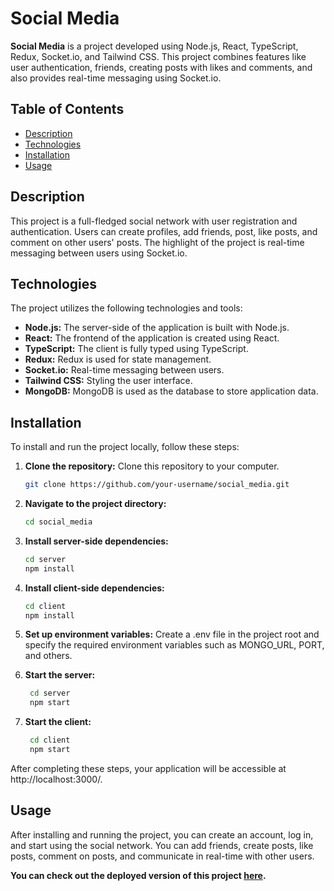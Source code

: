 # Social Media

**Social Media** is a project developed using Node.js, React, TypeScript, Redux, Socket.io, and Tailwind CSS. This project combines features like user authentication, friends, creating posts with likes and comments, and also provides real-time messaging using Socket.io.

## Table of Contents
- [Description](#description)
- [Technologies](#technologies)
- [Installation](#installation)
- [Usage](#usage)

## Description
This project is a full-fledged social network with user registration and authentication. Users can create profiles, add friends, post, like posts, and comment on other users' posts. The highlight of the project is real-time messaging between users using Socket.io.

## Technologies
The project utilizes the following technologies and tools:
- **Node.js:** The server-side of the application is built with Node.js.
- **React:** The frontend of the application is created using React.
- **TypeScript:** The client is fully typed using TypeScript.
- **Redux:** Redux is used for state management.
- **Socket.io:** Real-time messaging between users.
- **Tailwind CSS:** Styling the user interface.
- **MongoDB:** MongoDB is used as the database to store application data.

## Installation
To install and run the project locally, follow these steps:

1. **Clone the repository:** Clone this repository to your computer.
   ```bash
   git clone https://github.com/your-username/social_media.git

2. **Navigate to the project directory:**
   ```bash
   cd social_media

3. **Install server-side dependencies:**
   ```bash
   cd server
   npm install

4. **Install client-side dependencies:**
   ```bash
   cd client
   npm install

5. **Set up environment variables:** Create a .env file in the project root and specify the required environment variables such as MONGO_URL, PORT, and others.

6. **Start the server:**
   ```bash
    cd server
    npm start

7. **Start the client:**
   ```bash
    cd client
    npm start

After completing these steps, your application will be accessible at http://localhost:3000/.

## Usage

After installing and running the project, you can create an account, log in, and start using the social network. You can add friends, create posts, like posts, comment on posts, and communicate in real-time with other users.

**You can check out the deployed version of this project [here](https://social-media-sergey325.vercel.app/).**